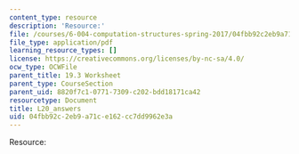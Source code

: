 ```yaml
---
content_type: resource
description: 'Resource:'
file: /courses/6-004-computation-structures-spring-2017/04fbb92c2eb9a71ce162cc7dd9962e3a_synchronization_answers.pdf
file_type: application/pdf
learning_resource_types: []
license: https://creativecommons.org/licenses/by-nc-sa/4.0/
ocw_type: OCWFile
parent_title: 19.3 Worksheet
parent_type: CourseSection
parent_uid: 8820f7c1-0771-7309-c202-bdd18171ca42
resourcetype: Document
title: L20_answers
uid: 04fbb92c-2eb9-a71c-e162-cc7dd9962e3a
---
```

Resource: